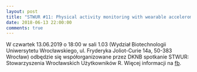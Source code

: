 ```yaml
---
layout: post
title: "STWUR #11: Physical activity monitoring with wearable accelerome"
date: 2018-06-13 22:00:00
comments: true
---
```

  
W czwartek 13.06.2019 o 18:00 w sali 1.03 (Wydział Biotechnologii Uniwersytetu Wrocławskiego, ul. Fryderyka Joliot-Curie 14a, 50-383 Wrocław) odbędzie się współorganizowane przez DKNB spotkanie STWUR: Stowarzyszenia Wrocławskich Użytkowników R. Więcej informacji na [fb](https://www.facebook.com/events/2733478663333908/).

